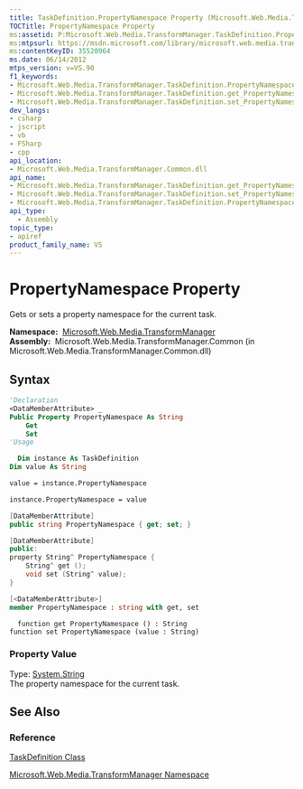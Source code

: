 ```yaml
---
title: TaskDefinition.PropertyNamespace Property (Microsoft.Web.Media.TransformManager)
TOCTitle: PropertyNamespace Property
ms:assetid: P:Microsoft.Web.Media.TransformManager.TaskDefinition.PropertyNamespace
ms:mtpsurl: https://msdn.microsoft.com/library/microsoft.web.media.transformmanager.taskdefinition.propertynamespace(v=VS.90)
ms:contentKeyID: 35520964
ms.date: 06/14/2012
mtps_version: v=VS.90
f1_keywords:
- Microsoft.Web.Media.TransformManager.TaskDefinition.PropertyNamespace
- Microsoft.Web.Media.TransformManager.TaskDefinition.get_PropertyNamespace
- Microsoft.Web.Media.TransformManager.TaskDefinition.set_PropertyNamespace
dev_langs:
- csharp
- jscript
- vb
- FSharp
- cpp
api_location:
- Microsoft.Web.Media.TransformManager.Common.dll
api_name:
- Microsoft.Web.Media.TransformManager.TaskDefinition.get_PropertyNamespace
- Microsoft.Web.Media.TransformManager.TaskDefinition.set_PropertyNamespace
- Microsoft.Web.Media.TransformManager.TaskDefinition.PropertyNamespace
api_type:
  - Assembly
topic_type:
- apiref
product_family_name: VS
---
```


# PropertyNamespace Property

Gets or sets a property namespace for the current task.

**Namespace:**  [Microsoft.Web.Media.TransformManager](microsoft-web-media-transformmanager-namespace.md)  
**Assembly:**  Microsoft.Web.Media.TransformManager.Common (in Microsoft.Web.Media.TransformManager.Common.dll)

## Syntax

```vb
'Declaration
<DataMemberAttribute> _
Public Property PropertyNamespace As String
    Get
    Set
'Usage

  Dim instance As TaskDefinition
Dim value As String

value = instance.PropertyNamespace

instance.PropertyNamespace = value
```

```csharp
[DataMemberAttribute]
public string PropertyNamespace { get; set; }
```

```cpp
[DataMemberAttribute]
public:
property String^ PropertyNamespace {
    String^ get ();
    void set (String^ value);
}
```

``` fsharp
[<DataMemberAttribute>]
member PropertyNamespace : string with get, set
```

```jscript
  function get PropertyNamespace () : String
function set PropertyNamespace (value : String)
```

### Property Value

Type: [System.String](https://msdn.microsoft.com/library/s1wwdcbf)  
The property namespace for the current task.  

## See Also

### Reference

[TaskDefinition Class](taskdefinition-class-microsoft-web-media-transformmanager.md)

[Microsoft.Web.Media.TransformManager Namespace](microsoft-web-media-transformmanager-namespace.md)
